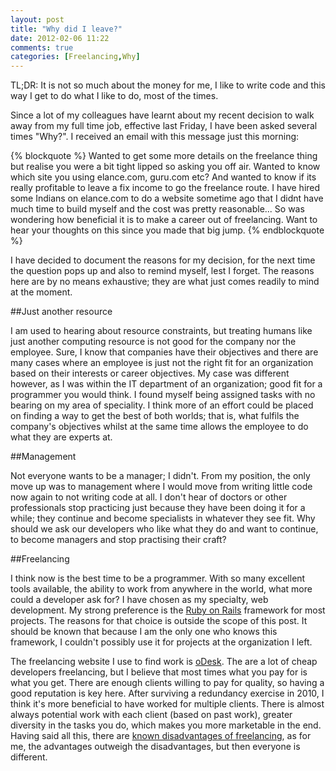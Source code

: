 ```yaml
---
layout: post
title: "Why did I leave?"
date: 2012-02-06 11:22
comments: true
categories: [Freelancing,Why]
---
```


TL;DR: It is not so much about the money for me, I like to write code and this way I get to do
what I like to do, most of the times.

Since a lot of my colleagues have learnt about my recent decision to walk away
from my full time job, effective last Friday, I have been asked several times
"Why?". I received an email with this message just this morning:

{% blockquote %}
Wanted to get some more details on the freelance thing but realise you were a bit tight lipped so asking you off air. Wanted to know which site you using elance.com, guru.com etc? And wanted to know if its really profitable to leave a fix income to go the freelance route. I have hired some Indians on elance.com to do a website sometime ago that I didnt have much time to build myself and the cost was pretty reasonable... So was wondering how beneficial it is to make a career out of freelancing. Want to hear your thoughts on this since you made that big jump.
{% endblockquote %}


I have decided to document the reasons for my decision, for the next time the question
pops up and also to remind myself, lest I forget. The reasons here are by no means
exhaustive; they are what just comes readily to mind at the moment.

##Just another resource

I am used to hearing about resource constraints, but treating humans like just another
computing resource is not good for the company nor the employee.
Sure, I know that companies have their objectives and there are many cases where
an employee is just not the right fit for an organization based on their interests or
career objectives.
My case was different however, as I was within the IT department of an organization; good fit
for a programmer you would think.
I found myself being assigned tasks with no bearing on my area of speciality.
I think more of an effort could be placed on finding a way to get the best of both worlds;
that is, what fulfils the company's objectives whilst at the same time allows the employee
to do what they are experts at.

##Management

Not everyone wants to be a manager; I didn't. From my position, the only move up was to
management where I would move from writing little code now again to not writing code at all.
I don't hear of doctors or other professionals stop practicing just because they have
been doing it for a while; they continue and become specialists in whatever they see fit.
Why should we ask our developers who like what they do and want to continue, to become
managers and stop practising their craft?

##Freelancing

I think now is the best time to be a programmer. With so many excellent tools available, the
ability to work from anywhere in the world, what more could a developer ask for?
I have chosen as my specialty, web development. My strong preference is the
[Ruby on Rails](http://rubyonrails.org/) framework for most projects.
The reasons for that choice is outside the scope of this post.
It should be known that because I am the only one who knows this framework, I couldn't
possibly use it for projects at the organization I left.

The freelancing website I use to find work is [oDesk](http://odesk.com).
The are a lot of cheap developers freelancing, but I believe that most times what you pay
for is what you get. There are enough clients willing to pay for quality, so having a good
reputation is key here.
After surviving a redundancy exercise in 2010, I think it's more beneficial to have worked
for multiple clients. There is almost always potential work with each client
(based on past work), greater diversity in the tasks you do, which makes you more
marketable in the end.
Having said all this, there are [known disadvantages of freelancing](http://legalcareers.about.com/od/Freelancing/a/20-Disadvantages-Of-Freelancing.htm), as for me, the advantages outweigh
the disadvantages, but then everyone is different.
